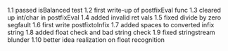 1.1 passed isBalanced test
1.2 first write-up of postfixEval func
1.3 cleared up int/char in postfixEval
1.4 added invalid ret vals
1.5 fixed divide by zero segfault
1.6 first write postfixtoInfix
1.7 added spaces to converted infix string
1.8 added float check and bad string check
1.9 fixed stringstream blunder
1.10 better idea realization on float recognition
